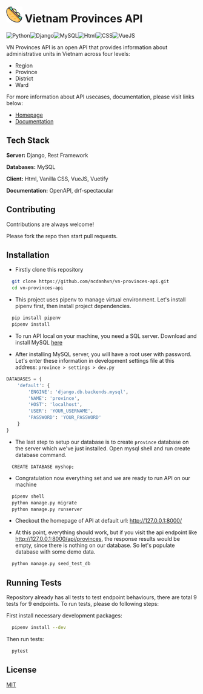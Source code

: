 
# ![alternative text](/static/images/fav_icon.png) Vietnam Provinces API

 ![Python](https://img.shields.io/badge/python-3670A0?style=for-the-badge&logo=python&logoColor=ffdd54)![Django](https://img.shields.io/badge/django%20rest-ff1709?style=for-the-badge&logo=django&logoColor=white)![MySQL](https://img.shields.io/badge/MySQL-005C84?style=for-the-badge&logo=mysql&logoColor=white)![Html](https://img.shields.io/badge/HTML5-E34F26?style=for-the-badge&logo=html5&logoColor=white)![CSS](https://img.shields.io/badge/CSS3-1572B6?style=for-the-badge&logo=css3&logoColor=white)![VueJS](https://img.shields.io/badge/Vue.js-35495E?style=for-the-badge&logo=vue.js&logoColor=4FC08D)

VN Provinces API is an open API that provides information about administrative units in Vietnam across four levels:

- Region
- Province
- District
- Ward

For more information about API usecases, documentation, please visit links below:

- [Homepage](https://vnprovinces.pythonanywhere.com)
- [Documentation](https://vnprovinces.pythonanywhere.com/docs)

## Tech Stack

**Server:** Django, Rest Framework

**Databases:** MySQL

**Client:** Html, Vanilla CSS, VueJS, Vuetify

**Documentation:** OpenAPI, drf-spectacular

## Contributing

Contributions are always welcome!

Please fork the repo then start pull requests.

## Installation

- Firstly clone this repository

```bash
  git clone https://github.com/ncdanhvn/vn-provinces-api.git
  cd vn-provinces-api
```

- This project uses pipenv to manage virtual environment. Let's install pipenv first, then install project dependencies.

```bash
  pip install pipenv 
  pipenv install
```

- To run API local on your machine, you need a SQL server. Download and install MySQL [here](https://dev.mysql.com/downloads/mysql/)

- After installing MySQL server, you will have a root user with password. Let's enter these information in development settings file at this address: `province > settings > dev.py`

```python
DATABASES = {
    'default': {
        'ENGINE': 'django.db.backends.mysql',
        'NAME': 'province',
        'HOST': 'localhost',
        'USER': 'YOUR_USERNAME',
        'PASSWORD': 'YOUR_PASSWORD'
    }
}
```

- The last step to setup our database is to create `province` database on the server which we've just installed. Open mysql shell and run create database command.

```mysql
  CREATE DATABASE myshop;
```

- Congratulation now everything set and we are ready to run API on our machine

```bash
  pipenv shell
  python manage.py migrate
  python manage.py runserver
```

- Checkout the homepage of API at default url: <http://127.0.0.1:8000/>

- At this point, everything should work, but if you visit the api endpoint like <http://127.0.0.1:8000/api/provinces>, the response results would be empty, since there is nothing on our database. So let's populate database with some demo data.

```bash
  python manage.py seed_test_db
```

## Running Tests

Repository already has all tests to test endpoint behaviours, there are total 9 tests for 9 endpoints. To run tests, please do following steps:

First install necessary development packages:

```bash
  pipenv install --dev
```

Then run tests:

```bash
  pytest
```

## License

[MIT](https://choosealicense.com/licenses/mit/)
